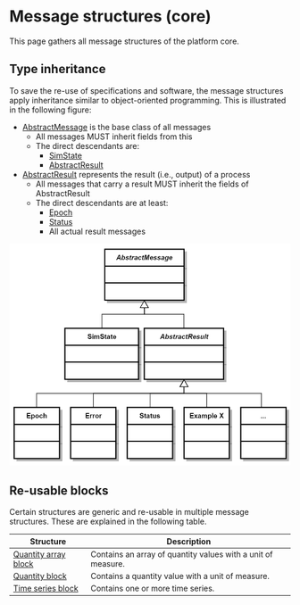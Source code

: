 # Message structures (core)

This page gathers all message structures of the platform core.


## Type inheritance

To save the re-use of specifications and software, the message structures apply inheritance similar to object-oriented programming. This is illustrated in the following figure:

- [AbstractMessage](core_msg-abstractmessage.md) is the base class of all messages
    - All messages MUST inherit fields from this
    - The direct descendants are:
        - [SimState](core_msg-simstate.md)
        - [AbstractResult](core_msg-abstractresult.md)
- [AbstractResult](core_msg-abstractresult.md) represents the result (i.e., output) of a process
    - All messages that carry a result MUST inherit the fields of AbstractResult
    - The direct descendants are at least:
        - [Epoch](core_msg-epoch.md)
        - [Status](core_msg-status.md)
        - All actual result messages

![Message hierarchy](images/msg_hierarchy.png)


## Re-usable blocks

Certain structures are generic and re-usable in multiple message structures. These are explained in the following table.

| Structure | Description |
|-|-|
| [Quantity array block](core_block-quantity-array.md) | Contains an array of quantity values with a unit of measure. |
| [Quantity block](core_block-quantity.md) | Contains a quantity value with a unit of measure. |
| [Time series block](core_block-time-series.md) | Contains one or more time series. |
